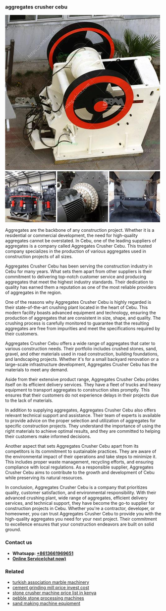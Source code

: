 <h3>aggregates crusher cebu</h3><img src='1708589152.jpg' alt=''><p>Aggregates are the backbone of any construction project. Whether it is a residential or commercial development, the need for high-quality aggregates cannot be overstated. In Cebu, one of the leading suppliers of aggregates is a company called Aggregates Crusher Cebu. This trusted company specializes in the production of various aggregates used in construction projects of all sizes.</p><p>Aggregates Crusher Cebu has been serving the construction industry in Cebu for many years. What sets them apart from other suppliers is their commitment to delivering top-notch customer service and producing aggregates that meet the highest industry standards. Their dedication to quality has earned them a reputation as one of the most reliable providers of aggregates in the region.</p><p>One of the reasons why Aggregates Crusher Cebu is highly regarded is their state-of-the-art crushing plant located in the heart of Cebu. This modern facility boasts advanced equipment and technology, ensuring the production of aggregates that are consistent in size, shape, and quality. The crushing process is carefully monitored to guarantee that the resulting aggregates are free from impurities and meet the specifications required by their customers.</p><p>Aggregates Crusher Cebu offers a wide range of aggregates that cater to various construction needs. Their portfolio includes crushed stones, sand, gravel, and other materials used in road construction, building foundations, and landscaping projects. Whether it's for a small backyard renovation or a large-scale infrastructure development, Aggregates Crusher Cebu has the materials to meet any demand.</p><p>Aside from their extensive product range, Aggregates Crusher Cebu prides itself on its efficient delivery services. They have a fleet of trucks and heavy equipment to transport aggregates to construction sites promptly. This ensures that their customers do not experience delays in their projects due to the lack of materials.</p><p>In addition to supplying aggregates, Aggregates Crusher Cebu also offers relevant technical support and assistance. Their team of experts is available to provide advice on the proper selection and utilization of aggregates for specific construction projects. They understand the importance of using the right materials to achieve optimal results, and they are committed to helping their customers make informed decisions.</p><p>Another aspect that sets Aggregates Crusher Cebu apart from its competitors is its commitment to sustainable practices. They are aware of the environmental impact of their operations and take steps to minimize it. This includes proper waste management, recycling efforts, and ensuring compliance with local regulations. As a responsible supplier, Aggregates Crusher Cebu aims to contribute to the growth and development of Cebu while preserving its natural resources.</p><p>In conclusion, Aggregates Crusher Cebu is a company that prioritizes quality, customer satisfaction, and environmental responsibility. With their advanced crushing plant, wide range of aggregates, efficient delivery services, and technical support, they have become the go-to supplier for construction projects in Cebu. Whether you're a contractor, developer, or homeowner, you can trust Aggregates Crusher Cebu to provide you with the high-quality aggregates you need for your next project. Their commitment to excellence ensures that your construction endeavors are built on solid ground.</p><h3>Contact us</h3><ul><li><strong>Whatsapp:&nbsp;<a href="https://wa.me/8613661969651">+8613661969651</a></strong></li><li><a href="https://swt.shibang-china.com/?git&amp;zhl&amp;aggregates crusher cebu"><strong>Online Service(chat now)</strong></a></li></ul><h3>Related</h3><ul><li><a href='turkish association marble machinery.md'>turkish association marble machinery</a></li><li><a href='cement grinding mill price invest cost.md'>cement grinding mill price invest cost</a></li><li><a href='stone crusher machine price list in kenya.md'>stone crusher machine price list in kenya</a></li><li><a href='pebble stone processing machines.md'>pebble stone processing machines</a></li><li><a href='sand making machine equipment.md'>sand making machine equipment</a></li></ul>